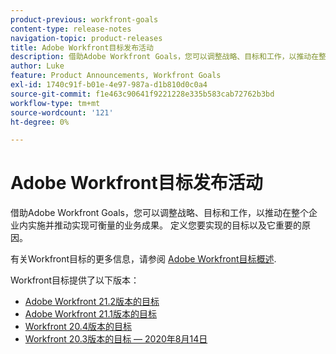 ```yaml
---
product-previous: workfront-goals
content-type: release-notes
navigation-topic: product-releases
title: Adobe Workfront目标发布活动
description: 借助Adobe Workfront Goals，您可以调整战略、目标和工作，以推动在整个企业内实施并推动实现可衡量的业务成果。 定义您要实现的目标以及它重要的原因。
author: Luke
feature: Product Announcements, Workfront Goals
exl-id: 1740c91f-b01e-4e97-987a-d1b810d0c0a4
source-git-commit: f1e463c90641f9221228e335b583cab72762b3bd
workflow-type: tm+mt
source-wordcount: '121'
ht-degree: 0%

---
```


# Adobe Workfront目标发布活动

借助Adobe Workfront Goals，您可以调整战略、目标和工作，以推动在整个企业内实施并推动实现可衡量的业务成果。 定义您要实现的目标以及它重要的原因。

有关Workfront目标的更多信息，请参阅 [Adobe Workfront目标概述](../../../workfront-goals/goal-management/wf-goals-overview.md).

Workfront目标提供了以下版本：

* [Adobe Workfront 21.2版本的目标](../../../product-announcements/product-releases/goals-release-activity/goals-21.2-release/goals-release-21-2.md)
* [Adobe Workfront 21.1版本的目标](../../../product-announcements/product-releases/goals-release-activity/goals-release-21-1.md)
* [Workfront 20.4版本的目标](../../../product-announcements/product-releases/goals-release-activity/goals-release-20-4.md)
* [Workfront 20.3版本的目标 — 2020年8月14日](../../../product-announcements/product-releases/goals-release-activity/goals-release-20-3.md)

